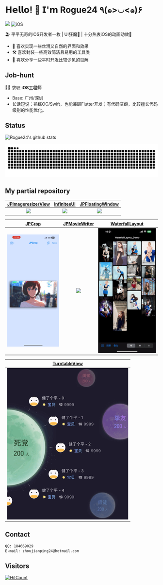 # 𝗛𝗲𝗹𝗹𝗼! 🥳 𝗜'𝗺 Rogue24 ٩(๑>◡<๑)۶
[![](https://img.shields.io/badge/-@Rogue24-%23181717?style=flat-square&logo=github)](https://github.com/Rogue24)
![iOS](https://img.shields.io/badge/-iOS-%232c3e50?style=flat-square&logo=iOS)

🏖 平平无奇的iOS开发者一枚 | UI狂魔🤩 | 十分热衷iOS的动画动效🤯

- 🍭 喜欢实现一些丝滑又自然的界面和效果
- 🛠 喜欢封装一些高效简洁且易用的工具类
- 🧐 喜欢分享一些平时开发比较少见的见解

## Job-hunt

👨‍💻‍ 求职 **iOS工程师**

- Base: 广州/深圳
- 长话短说：熟练OC/Swift，也能兼顾Flutter开发；有代码洁癖，比较擅长代码级别的性能优化。

## Status

![Rogue24's github stats](https://readme-stats.clckblog.space/api?username=Rogue24&show_icons=true&theme=tokyonight)

<picture>
  <source media="(prefers-color-scheme: dark)" srcset="https://raw.githubusercontent.com/Rogue24/Rogue24/output/github-contribution-grid-snake-dark.svg">
  <source media="(prefers-color-scheme: light)" srcset="https://raw.githubusercontent.com/Rogue24/Rogue24/output/github-contribution-grid-snake.svg">
  <img alt="github contribution grid snake animation" src="https://raw.githubusercontent.com/Rogue24/Rogue24/output/github-contribution-grid-snake.svg">
</picture>

## My partial repository

|[JPImageresizerView](https://github.com/Rogue24/JPImageresizerView)|[InfiniteeUI](https://github.com/Rogue24/InfiniteeUI)|[JPFloatingWindow](https://github.com/Rogue24/JPFloatingWindow)|
|:---:|:---:|:---:|
|![](https://github.com/Rogue24/JPCover/raw/master/JPImageresizerView/cover.gif)|![](https://github.com/Rogue24/JPCover/raw/master/InfiniteeUI/sunorder.gif)|![](https://github.com/Rogue24/JPCover/raw/master/JPFloatingWindow/gif_example.gif)|

|[JPCrop](https://github.com/Rogue24/JPCrop)|[JPMovieWriter](https://github.com/Rogue24/JPMovieWriter_Demo)|[WaterfallLayout](https://github.com/Rogue24/WaterfallLayoutDemo)|
|:---:|:---:|:---:|
|![](https://github.com/Rogue24/JPCover/raw/master/JPCrop/example.gif)|![](https://github.com/Rogue24/JPCover/raw/master/JPMovieWriter_Demo/JPMovieWriter_1.gif)|![](https://github.com/Rogue24/JPCover/raw/master/WaterfallLayout/WaterfallLayout_1.gif)|

|[TurntableView](https://github.com/Rogue24/TurntableView-Demo)|
|:---:|
|![](https://github.com/Rogue24/JPCover/raw/master/TurntableView-Demo/TurntableView-Demo_1.gif)|

## Contact

	QQ: 184669029
	E-mail: zhoujianping24@hotmail.com

## Visitors

[![HitCount](http://hits.dwyl.com/Rogue24/Rogue24.svg)](http://hits.dwyl.com/Rogue24/Rogue24)
